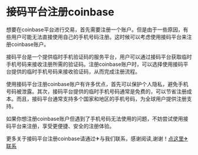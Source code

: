 # 接码平台注册coinbase

想要在coinbase平台进行交易，首先需要注册一个账户。但是由于一些原因，有些用户可能无法直接使用自己的手机号码注册。这时候可以考虑使用接码平台来注册coinbase账户。

接码平台是一个提供临时手机验证码的服务平台，用户可以通过接码平台获取临时手机号码来接收注册所需的验证码。注册coinbase账户时，可以选择使用接码平台提供的临时手机号码来接收验证码，从而完成注册流程。

使用接码平台注册coinbase账户有许多优点，首先可以保护个人隐私，避免手机号码被泄露。其次，接码平台提供的临时手机号码通常是免费的，可以节省注册成本。而且，接码平台通常支持多个国家和地区的手机号码，为全球用户提供注册支持。

如果你想注册coinbase账户但遇到了手机号码无法使用的问题，不妨尝试使用接码平台来注册，享受更便捷、安全的注册体验。

更多关于接码平台注册coinbase请通过✈与我们联系，感谢阅读,谢谢！[点这里✈联系](https://c.k02.cc)